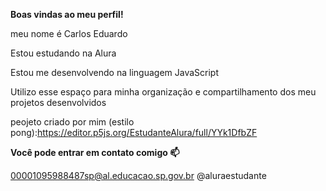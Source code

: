 **Boas vindas ao meu perfil!**

meu nome é Carlos Eduardo

Estou estudando na Alura

Estou me desenvolvendo na linguagem JavaScript

Utilizo esse espaço para minha organização e compartilhamento dos meu projetos desenvolvidos


peojeto criado por mim (estilo pong):https://editor.p5js.org/EstudanteAlura/full/YYk1DfbZF

**Você pode entrar em contato comigo 📫**

00001095988487sp@al.educacao.sp.gov.br
@aluraestudante
<!--
**kittennumberone/kittennumberone** is a ✨ _special_ ✨ repository because its `README.md` (this file) appears on your GitHub profile.

Here are some ideas to get you started:

- 🔭 I’m currently working on ...
- 🌱 I’m currently learning ...
- 👯 I’m looking to collaborate on ...
- 🤔 I’m looking for help with ...
- 💬 Ask me about ...
- 📫 How to reach me: ...
- 😄 Pronouns: ...
- ⚡ Fun fact: ...
-->
